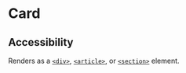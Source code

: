 # Card

## Accessibility

Renders as a [`<div>`](https://developer.mozilla.org/en-US/docs/Web/HTML/Element/div), [`<article>`](https://developer.mozilla.org/en-US/docs/Web/HTML/Element/article), or [`<section>`](https://developer.mozilla.org/en-US/docs/Web/HTML/Element/section) element.
